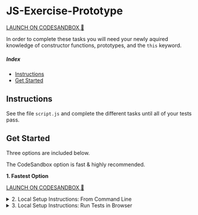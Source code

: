 # JS-Exercise-Prototype

[LAUNCH ON CODESANDBOX 🚀](https://codesandbox.io/s/github/LambdaSchool/JS-Exercise-Prototype)

In order to complete these tasks you will need your newly aquired knowledge of constructor functions, prototypes, and the `this` keyword.

##### Index

* [Instructions](#instructions)
* [Get Started](#get-started)

## Instructions

See the file `script.js` and complete the different tasks until all of your tests pass.

## Get Started

Three options are included below.

The CodeSandbox option is fast & highly recommended.

**1. Fastest Option**

[LAUNCH ON CODESANDBOX 🚀](https://codesandbox.io/s/github/LambdaSchool/JS-Exercise-Prototype)


<details>
  <summary>2. Local Setup Instructions: From Command Line</summary>

1. Fork & clone to your local computer.
1. `cd` into your newly cloned repository.
1. Install dependencies using npm.
1. Run the test command.


```sh
git clone <insert your git clone url here>
cd <repo folder name>
npm install
npm run test:watch
```

</details>

<details>
  <summary>3. Local Setup Instructions: Run Tests in Browser</summary>

1. Fork & clone to your local computer
1. `cd` into your newly cloned repository
1. Install and Start using `npm`

```sh
git clone <insert your git clone url here>
cd <repo folder name>
npm install
npm start
```
</details>
